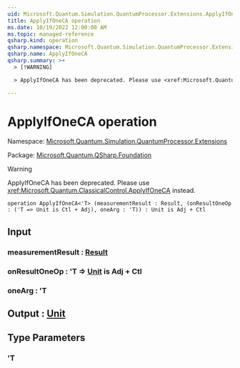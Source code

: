 ```yaml
---
uid: Microsoft.Quantum.Simulation.QuantumProcessor.Extensions.ApplyIfOneCA
title: ApplyIfOneCA operation
ms.date: 10/19/2022 12:00:00 AM
ms.topic: managed-reference
qsharp.kind: operation
qsharp.namespace: Microsoft.Quantum.Simulation.QuantumProcessor.Extensions
qsharp.name: ApplyIfOneCA
qsharp.summary: >+
  > [!WARNING]

  > ApplyIfOneCA has been deprecated. Please use <xref:Microsoft.Quantum.ClassicalControl.ApplyIfOneCA> instead.

---
```


# ApplyIfOneCA operation

Namespace: [Microsoft.Quantum.Simulation.QuantumProcessor.Extensions](xref:Microsoft.Quantum.Simulation.QuantumProcessor.Extensions)

Package: [Microsoft.Quantum.QSharp.Foundation](https://nuget.org/packages/Microsoft.Quantum.QSharp.Foundation)


> [!WARNING]
> ApplyIfOneCA has been deprecated. Please use <xref:Microsoft.Quantum.ClassicalControl.ApplyIfOneCA> instead.



```qsharp
operation ApplyIfOneCA<'T> (measurementResult : Result, (onResultOneOp : ('T => Unit is Ctl + Adj), oneArg : 'T)) : Unit is Adj + Ctl
```


## Input

### measurementResult : [Result](xref:microsoft.quantum.qsharp.valueliterals#result-literal)




### onResultOneOp : 'T => [Unit](xref:microsoft.quantum.qsharp.valueliterals#unit-literal)  is Adj + Ctl




### oneArg : 'T





## Output : [Unit](xref:microsoft.quantum.qsharp.valueliterals#unit-literal)



## Type Parameters

### 'T

